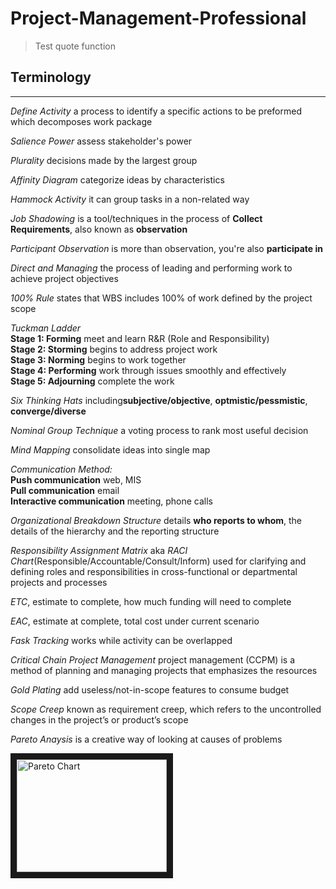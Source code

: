 # Project-Management-Professional

> Test quote function

## Terminology
***
*Define Activity* a process to identify a specific actions to be preformed which decomposes work package  

*Salience Power* assess stakeholder's power  

*Plurality* decisions made by the largest group  

*Affinity Diagram* categorize ideas by characteristics  

*Hammock Activity* it can group tasks in a non-related way  

*Job Shadowing* is a tool/techniques in the process of **Collect Requirements**, also known as **observation**  

*Participant Observation* is more than observation, you're also **participate in**

*Direct and Managing* the process of leading and performing work to achieve project objectives  

*100% Rule* states that WBS includes 100% of work defined by the project scope  

*Tuckman Ladder*  
**Stage 1: Forming**    meet and learn R&R (Role and Responsibility)  
**Stage 2: Storming**   begins to address project work  
**Stage 3: Norming**    begins to work together  
**Stage 4: Performing** work through issues smoothly and effectively  
**Stage 5: Adjourning** complete the work  

*Six Thinking Hats* including**subjective/objective**, **optmistic/pessmistic**, **converge/diverse**

*Nominal Group Technique* a voting process to rank most useful decision

*Mind Mapping* consolidate ideas into single map

*Communication Method:*  
**Push communication**          web, MIS  
**Pull communication**          email  
**Interactive communication**   meeting, phone calls  

*Organizational Breakdown Structure* details **who reports to whom**, the details of the hierarchy and the reporting structure

*Responsibility Assignment Matrix* aka *RACI Chart*(Responsible/Accountable/Consult/Inform) used for clarifying and defining roles and responsibilities in cross-functional or departmental projects and processes

*ETC*, estimate to complete, how much funding will need to complete

*EAC*, estimate at complete, total cost under current scenario

*Fask Tracking* works while activity can be overlapped

*Critical Chain Project Management* project management (CCPM) is a method of planning and managing projects that emphasizes the resources

*Gold Plating* add useless/not-in-scope features to consume budget

*Scope Creep* known as requirement creep, which refers to the uncontrolled changes in the project’s or product’s scope

*Pareto Anaysis* is a creative way of looking at causes of problems

<a href="https://upload.wikimedia.org/wikipedia/commons/6/6a/Pareto_analysis.svg" target="_blank"><img src="http://img.youtube.com/vi/YOUTUBE_VIDEO_ID_HERE/0.jpg" 
alt="Pareto Chart" width="240" height="180" border="10" /></a>
